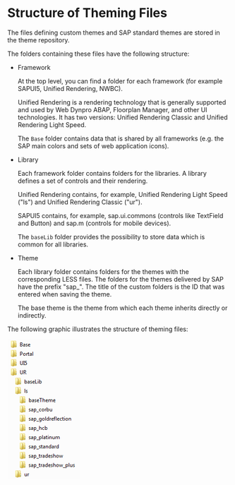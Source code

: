 <!-- copy0989497d60fe4d5db2b3b22be38e9473 -->

# Structure of Theming Files

The files defining custom themes and SAP standard themes are stored in the theme repository.

The folders containing these files have the following structure:

-   Framework

    At the top level, you can find a folder for each framework \(for example SAPUI5, Unified Rendering, NWBC\).

    Unified Rendering is a rendering technology that is generally supported and used by Web Dynpro ABAP, Floorplan Manager, and other UI technologies. It has two versions: Unified Rendering Classic and Unified Rendering Light Speed.

    The `Base` folder contains data that is shared by all frameworks \(e.g. the SAP main colors and sets of web application icons\).

-   Library

    Each framework folder contains folders for the libraries. A library defines a set of controls and their rendering.

    Unified Rendering contains, for example, Unified Rendering Light Speed \("ls"\) and Unified Rendering Classic \("ur"\).

    SAPUI5 contains, for example, sap.ui.commons \(controls like TextField and Button\) and sap.m \(controls for mobile devices\).

    The `baseLib` folder provides the possibility to store data which is common for all libraries.

-   Theme

    Each library folder contains folders for the themes with the corresponding LESS files. The folders for the themes delivered by SAP have the prefix "sap\_". The title of the custom folders is the ID that was entered when saving the theme.

    The base theme is the theme from which each theme inherits directly or indirectly.


The following graphic illustrates the structure of theming files:

![File Structure](images/File_Structure_ca6c327.png)

